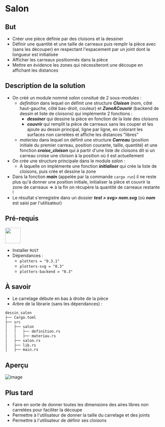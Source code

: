 # Salon


## But  
* Créer une pièce définie par des cloisons et la dessiner
* Définir une quantité et une taille de carreaux puis remplir la pièce avec (sans les découper) en respectant l'espacement par un joint dont la longueur est initialisée
* Afficher les carreaux positionnés dans la pièce
* Mettre en évidence les zones qui nécessiteront une découpe en affichant les distances


## Description de la solution
* On créé un module nommé *salon* consitué de 2 sous-modules :
  - *definition* dans lequel on définit une structure ***Cloison*** (nom, côté haut-gauche, côté bas-droit, couleur) et ***ZoneACouvrir*** (backend de dessin et liste de cloisons) qui implémente 2 fonctions : 
    + ***dessiner*** qui dessine la pièce en fonction de la liste des cloisons
    + ***couvrir*** qui remplit la pièce de carreaux sans les couper et les ajoute au dessin principal, ligne par ligne, en colorant les surfaces non carrelées et affiche les distances "libres"
  - *materiau* dans lequel on définit une structure ***Carreau*** (position initiale du premier carreau, position courante, taille, quantité) et une fonction ***croise_cloison*** qui à partir d'une liste de cloisons dit si un carreau croise une cloison à la position où il est actuellement
* On crée une structure principale  dans le module *salon* :
  - A laquelle on implémente une fonction ***initialiser*** qui crée la liste de cloisons, puis crée et dessine la zone
* Dans la fonction ***main*** (appelée par la commande `cargo run`) il ne reste plus qu'à donner une position initiale, initialiser la pièce et couvrir la zone de carreaux => à la fin on récupère la quantité de carreaux restante !
* Le résultat s'enregistre dans un dossier ***test > svg> nom.svg*** (où ***nom*** est saisi par l'utilisateur)

## Pré-requis
<img src="https://w7.pngwing.com/pngs/114/914/png-transparent-rust-programming-language-logo-machine-learning-haskell-crab-animals-cartoon-crab.png" width="50">

* Installer ```RUST``` 
* Dépendances :
  + ```plotters = "0.3.1"```
  + ```plotters-svg = "0.3"```
  + ```plotters-backend = "0.3"```

## À savoir
* Le carrelage débute en bas à droite de la pièce
* Arbre de la librarie (sans les dépendances) :
```bash
dessin_salon 
├── Cargo.toml
├── src
│   ├── salon
│   │   ├── definition.rs
│   │   ├── materiau.rs
│   ├── salon.rs
│   ├── lib.rs
│   ├── main.rs
```

## Aperçu

![image](https://user-images.githubusercontent.com/60396239/194763765-159e38b0-aee5-4b66-b11a-c391ce6dfd9b.png)


## Plus tard
* Faire en sorte de donner toutes les dimensions des aires libres non carrelées pour faciliter la découpe
* Permettre à l'utilisateur de donner la taille du carrelage et des joints
* Permettre à l'utilisateur de définir ses cloisons
